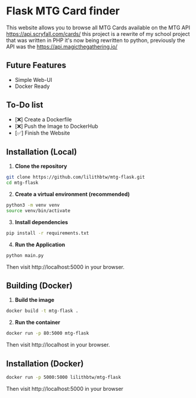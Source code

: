 # Flask MTG Card finder
This website allows you to browse all MTG Cards available on the MTG API https://api.scryfall.com/cards/ this project is a rewrite of my school project that was written in PHP it's now being rewritten to python, previously the API was the https://api.magicthegathering.io/

## Future Features 
- Simple Web-UI
- Docker Ready 

## To-Do list
- [❌] Create a Dockerfile
- [❌] Push the Image to DockerHub
- [✅] Finish the Website

## Installation (Local)

1. **Clone the repository**
```bash
git clone https://github.com/lilithbtw/mtg-flask.git
cd mtg-flask
```

2. **Create a virtual environment (recommended)**

```bash
python3 -m venv venv
source venv/bin/activate
```

3. **Install dependencies**

```bash
pip install -r requirements.txt
```

4. **Run the Application**

```bash
python main.py
```

Then visit http://localhost:5000 in your browser.


## Building (Docker)

1. **Build the image**
```bash
docker build -t mtg-flask .
```

2. **Run the container**

```bash
docker run -p 80:5000 mtg-flask
```

Then visit http://localhost in your browser.

## Installation (Docker)

```bash
docker run -p 5000:5000 lilithbtw/mtg-flask
```

Then visit http://localhost:5000 in your browser